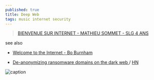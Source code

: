 ```yaml
---
published: true
title: Deep Web
tags: music internet security
---
```

> [BIENVENUE SUR INTERNET - MATHIEU SOMMET - SLG 4 ANS](https://www.youtube.com/watch?v=wHFzNbq-Ruo)

see also
- [Welcome to the Internet - Bo Burnham ](https://www.youtube.com/watch?v=k1BneeJTDcU)

- [De-anonymizing ransomware domains on the dark web ](https://blog.talosintelligence.com/2022/06/de-anonymizing-ransomware-domains-on.html) / [HN](https://news.ycombinator.com/item?id=31911075)

![caption](https://external-content.duckduckgo.com/iu/?u=https%3A%2F%2Ftse3.mm.bing.net%2Fth%3Fid%3DOIP.QVamBvCdPTIMJosRt-GZKgAAAA%26pid%3DApi&f=1)
